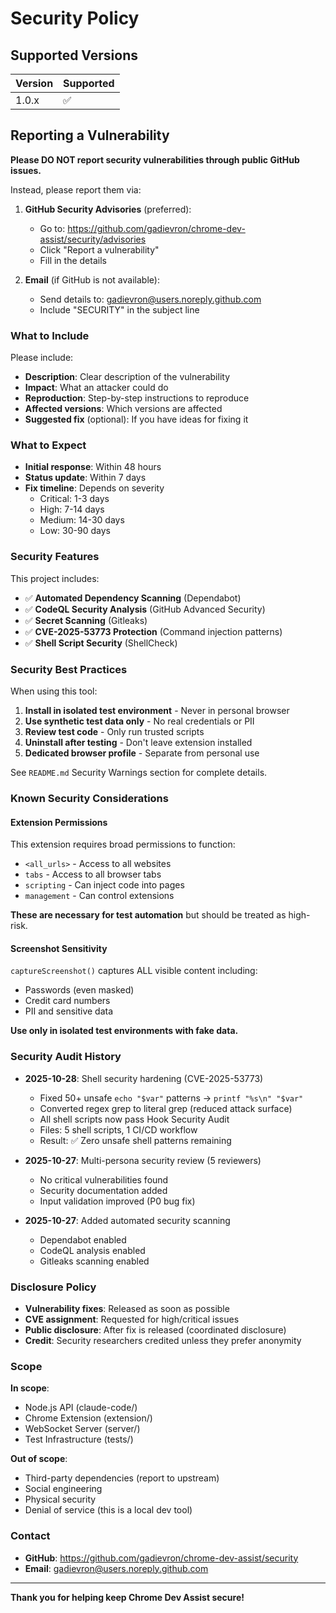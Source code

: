 # Security Policy

## Supported Versions

| Version | Supported          |
| ------- | ------------------ |
| 1.0.x   | :white_check_mark: |

## Reporting a Vulnerability

**Please DO NOT report security vulnerabilities through public GitHub issues.**

Instead, please report them via:

1. **GitHub Security Advisories** (preferred):
   - Go to: https://github.com/gadievron/chrome-dev-assist/security/advisories
   - Click "Report a vulnerability"
   - Fill in the details

2. **Email** (if GitHub is not available):
   - Send details to: gadievron@users.noreply.github.com
   - Include "SECURITY" in the subject line

### What to Include

Please include:

- **Description**: Clear description of the vulnerability
- **Impact**: What an attacker could do
- **Reproduction**: Step-by-step instructions to reproduce
- **Affected versions**: Which versions are affected
- **Suggested fix** (optional): If you have ideas for fixing it

### What to Expect

- **Initial response**: Within 48 hours
- **Status update**: Within 7 days
- **Fix timeline**: Depends on severity
  - Critical: 1-3 days
  - High: 7-14 days
  - Medium: 14-30 days
  - Low: 30-90 days

### Security Features

This project includes:

- ✅ **Automated Dependency Scanning** (Dependabot)
- ✅ **CodeQL Security Analysis** (GitHub Advanced Security)
- ✅ **Secret Scanning** (Gitleaks)
- ✅ **CVE-2025-53773 Protection** (Command injection patterns)
- ✅ **Shell Script Security** (ShellCheck)

### Security Best Practices

When using this tool:

1. **Install in isolated test environment** - Never in personal browser
2. **Use synthetic test data only** - No real credentials or PII
3. **Review test code** - Only run trusted scripts
4. **Uninstall after testing** - Don't leave extension installed
5. **Dedicated browser profile** - Separate from personal use

See `README.md` Security Warnings section for complete details.

### Known Security Considerations

#### Extension Permissions

This extension requires broad permissions to function:

- `<all_urls>` - Access to all websites
- `tabs` - Access to all browser tabs
- `scripting` - Can inject code into pages
- `management` - Can control extensions

**These are necessary for test automation** but should be treated as high-risk.

#### Screenshot Sensitivity

`captureScreenshot()` captures ALL visible content including:

- Passwords (even masked)
- Credit card numbers
- PII and sensitive data

**Use only in isolated test environments with fake data.**

### Security Audit History

- **2025-10-28**: Shell security hardening (CVE-2025-53773)
  - Fixed 50+ unsafe `echo "$var"` patterns → `printf "%s\n" "$var"`
  - Converted regex grep to literal grep (reduced attack surface)
  - All shell scripts now pass Hook Security Audit
  - Files: 5 shell scripts, 1 CI/CD workflow
  - Result: ✅ Zero unsafe shell patterns remaining

- **2025-10-27**: Multi-persona security review (5 reviewers)
  - No critical vulnerabilities found
  - Security documentation added
  - Input validation improved (P0 bug fix)

- **2025-10-27**: Added automated security scanning
  - Dependabot enabled
  - CodeQL analysis enabled
  - Gitleaks scanning enabled

### Disclosure Policy

- **Vulnerability fixes**: Released as soon as possible
- **CVE assignment**: Requested for high/critical issues
- **Public disclosure**: After fix is released (coordinated disclosure)
- **Credit**: Security researchers credited unless they prefer anonymity

### Scope

**In scope**:

- Node.js API (claude-code/)
- Chrome Extension (extension/)
- WebSocket Server (server/)
- Test Infrastructure (tests/)

**Out of scope**:

- Third-party dependencies (report to upstream)
- Social engineering
- Physical security
- Denial of service (this is a local dev tool)

### Contact

- **GitHub**: https://github.com/gadievron/chrome-dev-assist/security
- **Email**: gadievron@users.noreply.github.com

---

**Thank you for helping keep Chrome Dev Assist secure!**
